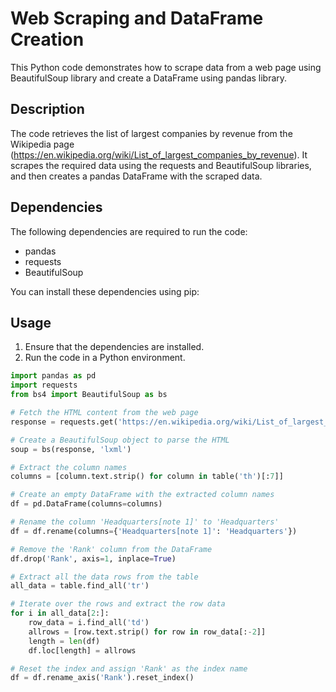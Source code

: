 # Web Scraping and DataFrame Creation

This Python code demonstrates how to scrape data from a web page using BeautifulSoup library and create a DataFrame using pandas library.

## Description

The code retrieves the list of largest companies by revenue from the Wikipedia page (https://en.wikipedia.org/wiki/List_of_largest_companies_by_revenue). It scrapes the required data using the requests and BeautifulSoup libraries, and then creates a pandas DataFrame with the scraped data.

## Dependencies

The following dependencies are required to run the code:

- pandas
- requests
- BeautifulSoup

You can install these dependencies using pip:

## Usage

1. Ensure that the dependencies are installed.
2. Run the code in a Python environment.

```python
import pandas as pd
import requests
from bs4 import BeautifulSoup as bs

# Fetch the HTML content from the web page
response = requests.get('https://en.wikipedia.org/wiki/List_of_largest_companies_by_revenue').text

# Create a BeautifulSoup object to parse the HTML
soup = bs(response, 'lxml')

# Extract the column names
columns = [column.text.strip() for column in table('th')[:7]]

# Create an empty DataFrame with the extracted column names
df = pd.DataFrame(columns=columns)

# Rename the column 'Headquarters[note 1]' to 'Headquarters'
df = df.rename(columns={'Headquarters[note 1]': 'Headquarters'})

# Remove the 'Rank' column from the DataFrame
df.drop('Rank', axis=1, inplace=True)

# Extract all the data rows from the table
all_data = table.find_all('tr')

# Iterate over the rows and extract the row data
for i in all_data[2:]:
    row_data = i.find_all('td')
    allrows = [row.text.strip() for row in row_data[:-2]]
    length = len(df)
    df.loc[length] = allrows

# Reset the index and assign 'Rank' as the index name
df = df.rename_axis('Rank').reset_index()

